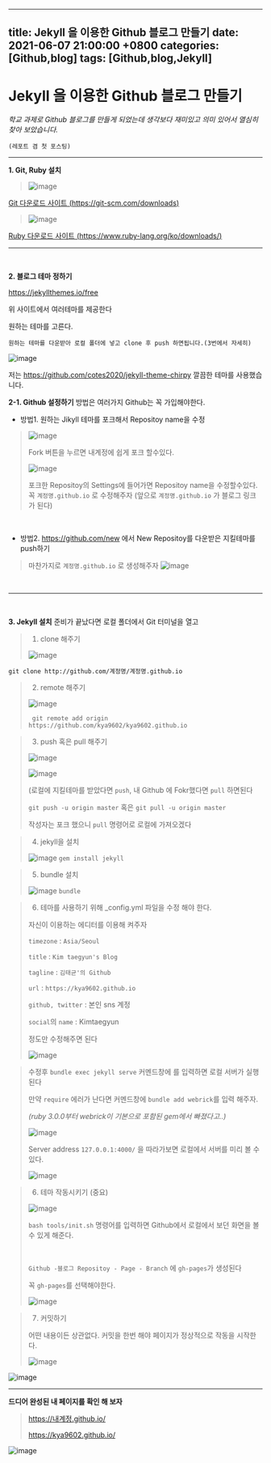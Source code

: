 <!-- post.01 -->
---
title: Jekyll 을 이용한 Github 블로그 만들기
date: 2021-06-07 21:00:00 +0800
categories: [Github,blog]
tags: [Github,blog,Jekyll]
---

# Jekyll 을 이용한 Github 블로그 만들기

*학교 과제로 Github 블로그를 만들게 되었는데 생각보다 
재미있고 의미 있어서 열심히 찾아 보았습니다.*

`(레포트 겸 첫 포스팅)`
- - -
**1. Git, Ruby 설치**

>![image](https://user-images.githubusercontent.com/85295433/120993377-6e1c6380-c7be-11eb-9848-862b59df4c67.png)
>
[Git 다운로드 사이트 (https://git-scm.com/downloads) ](https://git-scm.com/downloads)

>![image](https://user-images.githubusercontent.com/85295433/120993459-7f657000-c7be-11eb-88b7-3b576b3ab693.png)
>
[Ruby 다운로드 사이트 (https://www.ruby-lang.org/ko/downloads/)](https://www.ruby-lang.org/ko/downloads/)



- - - -
<br/>


**2. 블로그 테마 정하기**

https://jekyllthemes.io/free

위 사이트에서 여러테마를 제공한다

원하는 테마를 고른다.

`원하는 테마를 다운받아 로컬 폴더에 넣고 clone 후 push 하면됩니다.(3번에서 자세히)`

![image](https://user-images.githubusercontent.com/85295433/121004860-200d5d00-c7ca-11eb-813e-56fc55b68191.png)

저는 https://github.com/cotes2020/jekyll-theme-chirpy 깔끔한 테마를 사용했습니다.


**2-1. Github 설정하기**
 방법은 여러가지 Github는 꼭 가입해야한다.
 
* 방법1. 원하는 Jikyll 테마를 포크해서 Repositoy name을 수정
 >![image](https://user-images.githubusercontent.com/85295433/121005231-9316d380-c7ca-11eb-8b34-8adad8788ef3.png)
 >
 >Fork 버튼을 누르면 내계정에 쉽게 포크 할수있다.
 >
 >![image](https://user-images.githubusercontent.com/85295433/121005399-bd689100-c7ca-11eb-89d7-1df0b53b34f8.png)
 >
 >  포크한 Repositoy의 Settings에 들어가면 Repositoy name을 수정할수있다.
 >    꼭 `계정명.github.io`  로 수정해주자 (앞으로 `계정명.github.io` 가 블로그 링크가 된다)
 
<br/>

* 방법2. https://github.com/new 에서 New Repositoy를 다운받은 지킬테마를 push하기

> 마찬가지로 `계정명.github.io`  로 생성해주자 
>![image](https://user-images.githubusercontent.com/85295433/120992618-bf782300-c7bd-11eb-8e1a-3ee00973a546.png)

<br/>

- - - -

<br/>

**3. Jekyll 설치**
준비가 끝났다면 로컬 폴더에서 Git 터미널을 열고

 > 1.  clone 해주기  
 > 
 >![image](https://user-images.githubusercontent.com/85295433/121003835-ebe56c80-c7c8-11eb-97ef-9d0cf15e600d.png)
 >
`git clone http://github.com/계정명/계정명.github.io`

> 2. remote 해주기 
> 
> ![image](https://user-images.githubusercontent.com/85295433/121006401-d160c280-c7cb-11eb-9ca3-95dff38e980e.png)
> 
> ` git remote add origin https://github.com/kya9602/kya9602.github.io`

> 3. push 혹은 pull 해주기
> 
>   ![image](https://user-images.githubusercontent.com/85295433/121007314-da9e5f00-c7cc-11eb-9214-870298dea50e.png) 
>    
>    ![image](https://user-images.githubusercontent.com/85295433/121007356-e8ec7b00-c7cc-11eb-8fc0-a81f6157e86a.png)
>    
>    (로컬에 지킬테마를 받았다면 `push`, 내 Github 에 Fokr했다면 `pull` 하면된다
>    
>    `git push -u origin master` 혹은 `git pull -u origin master`
>    
>    작성자는 포크 했으니 `pull` 명령어로 로컬에 가져오겠다



 >4. jekyll을 설치
 >
 >![image](https://user-images.githubusercontent.com/85295433/121003387-7083bb00-c7c8-11eb-8b9c-c471ebdd8bf4.png)
 >`gem install jekyll` 

>5. bundle 설치
>
>![image](https://user-images.githubusercontent.com/85295433/121008546-12f26d00-c7ce-11eb-8dd5-afed1dc4dcd5.png)
>`bundle`

>6. 테마를 사용하기 위해 _config.yml 파일을 수정 해야 한다.
>
>자신이 이용하는 에디터를 이용해 켜주자
>
>`timezone` : `Asia/Seoul`
>
>`title`  : `Kim taegyun's Blog `
>
>`tagline` : `김태균'의 Github`
>
>`url` :  `https://kya9602.github.io`
>
>`github, twitter` : 본인 sns 계정 
>
>`social`의 `name` :  Kimtaegyun
>
>정도만 수정해주면 된다
>
>![image](https://user-images.githubusercontent.com/85295433/121010790-ceb49c00-c7d0-11eb-88ac-7fd51b94d704.png)

>수정후 `bundle exec jekyll serve` 커멘드창에 를 입력하면 로컬 서버가 실행된다
>
>만약 `require` 에러가 난다면 커멘드창에 `bundle add webrick`를 입력 해주자.
>
>*(ruby 3.0.0부터 webrick이 기본으로 포함된 gem에서 빠졌다고..)*
>
>![image](https://user-images.githubusercontent.com/85295433/121011201-50a4c500-c7d1-11eb-99f3-2f2d72202a76.png)
>
>Server address `127.0.0.1:4000/` 을 따라가보면 로컬에서 서버를 미리 볼 수있다.
>
>![image](https://user-images.githubusercontent.com/85295433/121011477-9feaf580-c7d1-11eb-855f-6278784bb881.png)



> 6. 테마 작동시키기 (중요)
> 
> ![image](https://user-images.githubusercontent.com/85295433/121008693-3b7a6700-c7ce-11eb-8c76-75cd3ddeb6f2.png)
> 
>   `bash tools/init.sh` 명령어를 입력하면 Github에서 로컬에서 보던 화면을 볼 수 있게 해준다.
>  
>    <br>
>   
>   `Github -블로그 Repositoy - Page - Branch` 에 `gh-pages`가 생성된다
>   
>   꼭 `gh-pages`를 선택해야한다.
>   
>   ![image](https://user-images.githubusercontent.com/85295433/121009172-d1ae8d00-c7ce-11eb-8dc9-21f13b2ff865.png)


> 7. 커밋하기
> 
> 어떤 내용이든 상관없다. 커밋을 한번 해야 페이지가 정상적으로 작동을 시작한다.
> 
> ![image](https://user-images.githubusercontent.com/85295433/121009684-6e712a80-c7cf-11eb-8220-ac39963df19f.png)
> 
![image](https://user-images.githubusercontent.com/85295433/121009746-7d57dd00-c7cf-11eb-8962-f31fd1e5d7f4.png)

- - - - -

**드디어 완성된 내 페이지를 확인 해 보자**
>https://내계정.github.io/
>
>https://kya9602.github.io/
>
![image](https://user-images.githubusercontent.com/85295433/121011986-34edee80-c7d2-11eb-883c-620b0c43e936.png)
